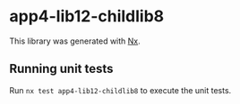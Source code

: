 # app4-lib12-childlib8

This library was generated with [Nx](https://nx.dev).

## Running unit tests

Run `nx test app4-lib12-childlib8` to execute the unit tests.
